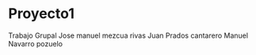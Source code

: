# Proyecto1
Trabajo Grupal 
Jose manuel mezcua rivas 
Juan Prados cantarero 
Manuel Navarro pozuelo 
